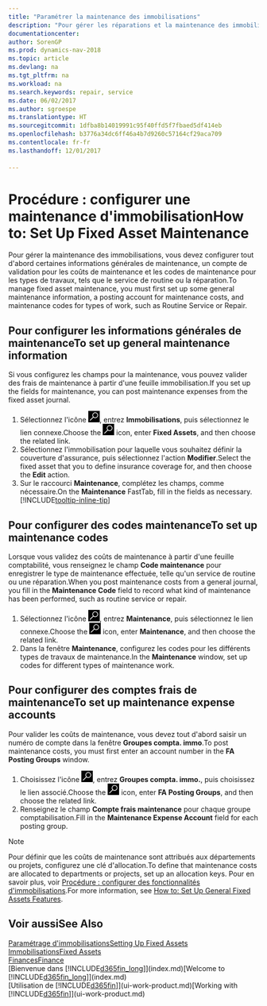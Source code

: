 ```yaml
---
title: "Paramétrer la maintenance des immobilisations"
description: "Pour gérer les réparations et la maintenance des immobilisations, spécifiez les informations de maintenance générale, les codes du type de travail, et un compte de validation pour les coûts."
documentationcenter: 
author: SorenGP
ms.prod: dynamics-nav-2018
ms.topic: article
ms.devlang: na
ms.tgt_pltfrm: na
ms.workload: na
ms.search.keywords: repair, service
ms.date: 06/02/2017
ms.author: sgroespe
ms.translationtype: HT
ms.sourcegitcommit: 1dfba8b14019991c95f40ffd5f7fbaed5df414eb
ms.openlocfilehash: b3776a34dc6ff46a4b7d9260c57164cf29aca709
ms.contentlocale: fr-fr
ms.lasthandoff: 12/01/2017

---
```

# <a name="how-to-set-up-fixed-asset-maintenance"></a><span data-ttu-id="6b1e9-103">Procédure : configurer une maintenance d'immobilisation</span><span class="sxs-lookup"><span data-stu-id="6b1e9-103">How to: Set Up Fixed Asset Maintenance</span></span>
<span data-ttu-id="6b1e9-104">Pour gérer la maintenance des immobilisations, vous devez configurer tout d'abord certaines informations générales de maintenance, un compte de validation pour les coûts de maintenance et les codes de maintenance pour les types de travaux, tels que le service de routine ou la réparation.</span><span class="sxs-lookup"><span data-stu-id="6b1e9-104">To manage fixed asset maintenance, you must first set up some general maintenance information, a posting account for maintenance costs, and maintenance codes for types of work, such as Routine Service or Repair.</span></span>

## <a name="to-set-up-general-maintenance-information"></a><span data-ttu-id="6b1e9-105">Pour configurer les informations générales de maintenance</span><span class="sxs-lookup"><span data-stu-id="6b1e9-105">To set up general maintenance information</span></span>
<span data-ttu-id="6b1e9-106">Si vous configurez les champs pour la maintenance, vous pouvez valider des frais de maintenance à partir d'une feuille immobilisation.</span><span class="sxs-lookup"><span data-stu-id="6b1e9-106">If you set up the fields for maintenance, you can post maintenance expenses from the fixed asset journal.</span></span>

1. <span data-ttu-id="6b1e9-107">Sélectionnez l'icône ![Page ou état pour la recherche](media/ui-search/search_small.png "Page ou état pour la recherche"), entrez **Immobilisations**, puis sélectionnez le lien connexe.</span><span class="sxs-lookup"><span data-stu-id="6b1e9-107">Choose the ![Search for Page or Report](media/ui-search/search_small.png "Search for Page or Report icon") icon, enter **Fixed Assets**, and then choose the related link.</span></span>
2. <span data-ttu-id="6b1e9-108">Sélectionnez l'immobilisation pour laquelle vous souhaitez définir la couverture d'assurance, puis sélectionnez l'action **Modifier**.</span><span class="sxs-lookup"><span data-stu-id="6b1e9-108">Select the fixed asset that you to define insurance coverage for, and then choose the **Edit** action.</span></span>
3. <span data-ttu-id="6b1e9-109">Sur le raccourci **Maintenance**, complétez les champs, comme nécessaire.</span><span class="sxs-lookup"><span data-stu-id="6b1e9-109">On the **Maintenance** FastTab, fill in the fields as necessary.</span></span> [!INCLUDE[tooltip-inline-tip](includes/tooltip-inline-tip_md.md)]

## <a name="to-set-up-maintenance-codes"></a><span data-ttu-id="6b1e9-110">Pour configurer des codes maintenance</span><span class="sxs-lookup"><span data-stu-id="6b1e9-110">To set up maintenance codes</span></span>
<span data-ttu-id="6b1e9-111">Lorsque vous validez des coûts de maintenance à partir d'une feuille comptabilité, vous renseignez le champ **Code maintenance** pour enregistrer le type de maintenance effectuée, telle qu'un service de routine ou une réparation.</span><span class="sxs-lookup"><span data-stu-id="6b1e9-111">When you post maintenance costs from a general journal, you fill in the **Maintenance Code** field to record what kind of maintenance has been performed, such as routine service or repair.</span></span>

1. <span data-ttu-id="6b1e9-112">Sélectionnez l'icône ![Page ou état pour la recherche](media/ui-search/search_small.png "Page ou état pour la recherche"), entrez **Maintenance**, puis sélectionnez le lien connexe.</span><span class="sxs-lookup"><span data-stu-id="6b1e9-112">Choose the ![Search for Page or Report](media/ui-search/search_small.png "Search for Page or Report icon") icon, enter **Maintenance**, and then choose the related link.</span></span>
2. <span data-ttu-id="6b1e9-113">Dans la fenêtre **Maintenance**, configurez les codes pour les différents types de travaux de maintenance.</span><span class="sxs-lookup"><span data-stu-id="6b1e9-113">In the **Maintenance** window, set up codes for different types of maintenance work.</span></span>

## <a name="to-set-up-maintenance-expense-accounts"></a><span data-ttu-id="6b1e9-114">Pour configurer des comptes frais de maintenance</span><span class="sxs-lookup"><span data-stu-id="6b1e9-114">To set up maintenance expense accounts</span></span>
<span data-ttu-id="6b1e9-115">Pour valider les coûts de maintenance, vous devez tout d'abord saisir un numéro de compte dans la fenêtre **Groupes compta. immo**.</span><span class="sxs-lookup"><span data-stu-id="6b1e9-115">To post maintenance costs, you must first enter an account number in the **FA Posting Groups** window.</span></span>

1. <span data-ttu-id="6b1e9-116">Choisissez l'icône ![Page ou état pour la recherche](media/ui-search/search_small.png "icône Page ou état pour la recherche"), entrez **Groupes compta. immo.**, puis choisissez le lien associé.</span><span class="sxs-lookup"><span data-stu-id="6b1e9-116">Choose the ![Search for Page or Report](media/ui-search/search_small.png "Search for Page or Report icon") icon, enter **FA Posting Groups**, and then choose the related link.</span></span>
2. <span data-ttu-id="6b1e9-117">Renseignez le champ **Compte frais maintenance** pour chaque groupe comptabilisation.</span><span class="sxs-lookup"><span data-stu-id="6b1e9-117">Fill in the **Maintenance Expense Account** field for each posting group.</span></span>

> [!NOTE]  
>   <span data-ttu-id="6b1e9-118">Pour définir que les coûts de maintenance sont attribués aux départements ou projets, configurez une clé d'allocation.</span><span class="sxs-lookup"><span data-stu-id="6b1e9-118">To define that maintenance costs are allocated to departments or projects, set up an allocation keys.</span></span> <span data-ttu-id="6b1e9-119">Pour en savoir plus, voir [Procédure : configurer des fonctionnalités d'immobilisations](fa-how-setup-general.md).</span><span class="sxs-lookup"><span data-stu-id="6b1e9-119">For more information, see [How to: Set Up General Fixed Assets Features](fa-how-setup-general.md).</span></span>

## <a name="see-also"></a><span data-ttu-id="6b1e9-120">Voir aussi</span><span class="sxs-lookup"><span data-stu-id="6b1e9-120">See Also</span></span>
[<span data-ttu-id="6b1e9-121">Paramétrage d'immobilisations</span><span class="sxs-lookup"><span data-stu-id="6b1e9-121">Setting Up Fixed Assets</span></span>](fa-setup.md)  
[<span data-ttu-id="6b1e9-122">Immobilisations</span><span class="sxs-lookup"><span data-stu-id="6b1e9-122">Fixed Assets</span></span>](fa-manage.md)  
[<span data-ttu-id="6b1e9-123">Finances</span><span class="sxs-lookup"><span data-stu-id="6b1e9-123">Finance</span></span>](finance.md)  
<span data-ttu-id="6b1e9-124">[Bienvenue dans [!INCLUDE[d365fin_long](includes/d365fin_long_md.md)]](index.md)</span><span class="sxs-lookup"><span data-stu-id="6b1e9-124">[Welcome to [!INCLUDE[d365fin_long](includes/d365fin_long_md.md)]](index.md)</span></span>  
<span data-ttu-id="6b1e9-125">[Utilisation de [!INCLUDE[d365fin](includes/d365fin_md.md)]](ui-work-product.md)</span><span class="sxs-lookup"><span data-stu-id="6b1e9-125">[Working with [!INCLUDE[d365fin](includes/d365fin_md.md)]](ui-work-product.md)</span></span>


